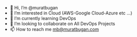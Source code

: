 - 👋 Hi, I’m @muratbugan
- 👀 I’m interested in Cloud (AWS-Google Cloud-Azure etc ...)
- 🌱 I’m currently learning DevOps
- 💞️ I’m looking to collaborate on All DevOps Projects
- 📫 How to reach me mb@muratbugan.com
<!---
muratbugan/muratbugan is a ✨ special ✨ repository because its `README.md` (this file) appears on your GitHub profile.
You can click the Preview link to take a look at your changes.
--->

